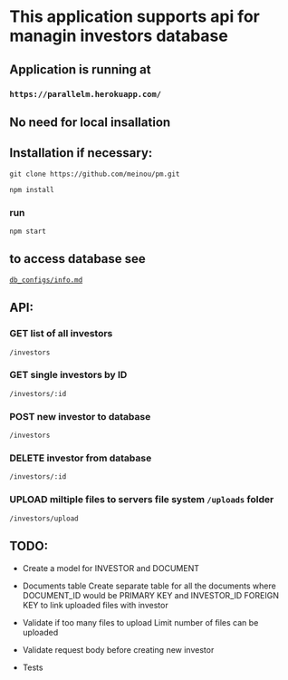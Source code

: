 # This application supports api for managin investors database

## Application is running at

### `https://parallelm.herokuapp.com/`  

## No need for local insallation

## Installation if necessary:

`git clone https://github.com/meinou/pm.git`

`npm install`

### run

`npm start`


## to access database see 

[`db_configs/info.md`](https://github.com/meinou/pm/blob/master/services/db_configs/info.md)

## API:
### GET list of all investors
`/investors`

### GET single investors by ID
`/investors/:id`

### POST new investor to database
`/investors`

### DELETE investor from database
`/investors/:id`

### UPLOAD miltiple files to servers file system `/uploads` folder
`/investors/upload`

## TODO:

 * Create a model for INVESTOR and DOCUMENT

 * Documents table
Create separate table for all the documents where DOCUMENT_ID would be PRIMARY KEY and INVESTOR_ID FOREIGN KEY to link uploaded files with investor

 * Validate if too many files to upload
Limit number of files can be uploaded

 * Validate request body before creating new investor

 * Tests

